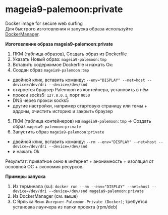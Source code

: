 # mageia9-palemoon:private
Docker image for secure web surfing  
Для быстрого изготовления и запуска образа используйте [DockerManager](https://github.com/AKotov-dev/docker-manager).


**Изготовление образа mageia9-palemoon:private**
1. ПКМ (таблица образов), Создать образ из Dockerfile
2. Указать Новый образ: `mageia9-palemoon:tmp`
3. Вставить содержимое Dockerfile и нажать Ок:
4. Создан образ `mageia9-palemoon:tmp`
+ двойной клик, вставить команду: `--env="DISPLAY" --net=host --device=/dev/dri --device=/dev/snd`
+ откроется браузер Palemoon из контейнера, установить в нём
+ прокси socks5: `127.0.0.1`, порт `9050`
+ DNS через прокси socks5
+ другие настройки, например стартовую страницу или темы + аддоны, очистить историю и закрыть браузер
5. ПКМ (таблица контейнеров) на `mageia9-palemoon:tmp` -> Создать образ `mageia9-palemoon:private`
6. Запустить образ `mageia9-palemoon:private`
+ двойной клик, вставить команду: `--rm --env="DISPLAY" --net=host --device=/dev/dri --device=/dev/snd`
+ и нажать Ok

Результат: приватное окно в интернет + анонимность + изоляция от основной ОС + экономия ресурсов.

**Примеры запуска**
1. Из терминала (su): `docker run --rm --env="DISPLAY" --net=host --device=/dev/dri --device=/dev/snd mageia9-palemoon:private`
2. Из DockerManager (см. выше)
3. С Ярлыка `Меню-Интернет-Palemoon-Private (Docker)`; требуется установка лаунчера из папки проекта (rpm/deb)
